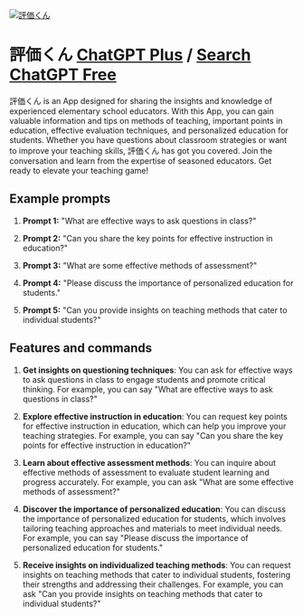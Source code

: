 
[![評価くん](https://files.oaiusercontent.com/file-Uh15Ukgv3VDcpSiaZScE0M8t?se=2123-10-18T05%3A50%3A03Z&sp=r&sv=2021-08-06&sr=b&rscc=max-age%3D31536000%2C%20immutable&rscd=attachment%3B%20filename%3D6956d400-1632-4ce8-b766-9f257be5f9f5.png&sig=dOB7g7C2wihmwN2G2UqPK2slGHojtdSuXRBmXMLx50g%3D)](https://chat.openai.com/g/g-lHqvoVzJp-ping-jia-kun)

# 評価くん [ChatGPT Plus](https://chat.openai.com/g/g-lHqvoVzJp-ping-jia-kun) / [Search ChatGPT Free](https://gptcall.net/index.html#/?search=%E8%A9%95%E4%BE%A1%E3%81%8F%E3%82%93)

評価くん is an App designed for sharing the insights and knowledge of experienced elementary school educators. With this App, you can gain valuable information and tips on methods of teaching, important points in education, effective evaluation techniques, and personalized education for students. Whether you have questions about classroom strategies or want to improve your teaching skills, 評価くん has got you covered. Join the conversation and learn from the expertise of seasoned educators. Get ready to elevate your teaching game!

## Example prompts

1. **Prompt 1:** "What are effective ways to ask questions in class?"

2. **Prompt 2:** "Can you share the key points for effective instruction in education?"

3. **Prompt 3:** "What are some effective methods of assessment?"

4. **Prompt 4:** "Please discuss the importance of personalized education for students."

5. **Prompt 5:** "Can you provide insights on teaching methods that cater to individual students?"

## Features and commands

1. **Get insights on questioning techniques**: You can ask for effective ways to ask questions in class to engage students and promote critical thinking. For example, you can say "What are effective ways to ask questions in class?"

2. **Explore effective instruction in education**: You can request key points for effective instruction in education, which can help you improve your teaching strategies. For example, you can say "Can you share the key points for effective instruction in education?"

3. **Learn about effective assessment methods**: You can inquire about effective methods of assessment to evaluate student learning and progress accurately. For example, you can ask "What are some effective methods of assessment?"

4. **Discover the importance of personalized education**: You can discuss the importance of personalized education for students, which involves tailoring teaching approaches and materials to meet individual needs. For example, you can say "Please discuss the importance of personalized education for students."

5. **Receive insights on individualized teaching methods**: You can request insights on teaching methods that cater to individual students, fostering their strengths and addressing their challenges. For example, you can ask "Can you provide insights on teaching methods that cater to individual students?"


